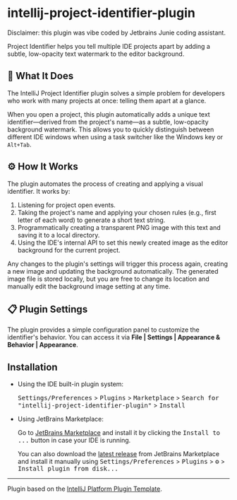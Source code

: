 # intellij-project-identifier-plugin

Disclaimer: this plugin was vibe coded by Jetbrains Junie coding assistant.

<!-- Plugin description -->
Project Identifier helps you tell multiple IDE projects apart by adding a subtle, low-opacity text watermark to the editor background.

## 🌟 What It Does

The IntelliJ Project Identifier plugin solves a simple problem for developers who work with many projects at once: telling them apart at a glance.

When you open a project, this plugin automatically adds a unique text identifier—derived from the project's name—as a subtle, low-opacity background watermark. This allows you to quickly distinguish between different IDE windows when using a task switcher like the Windows key or `Alt+Tab`.

## ⚙️ How It Works

The plugin automates the process of creating and applying a visual identifier. It works by:

1.  Listening for project open events.
2.  Taking the project's name and applying your chosen rules (e.g., first letter of each word) to generate a short text string.
3.  Programmatically creating a transparent PNG image with this text and saving it to a local directory.
4.  Using the IDE's internal API to set this newly created image as the editor background for the current project.

Any changes to the plugin's settings will trigger this process again, creating a new image and updating the background automatically. The generated image file is stored locally, but you are free to change its location and manually edit the background image setting at any time.

## 📋 Plugin Settings

The plugin provides a simple configuration panel to customize the identifier's behavior. You can access it via **File | Settings | Appearance & Behavior | Appearance**.

<!-- Plugin description end -->

## Installation

- Using the IDE built-in plugin system:
  
  <kbd>Settings/Preferences</kbd> > <kbd>Plugins</kbd> > <kbd>Marketplace</kbd> > <kbd>Search for "intellij-project-identifier-plugin"</kbd> >
  <kbd>Install</kbd>
  
- Using JetBrains Marketplace:

  Go to [JetBrains Marketplace](https://plugins.jetbrains.com/plugin/MARKETPLACE_ID) and install it by clicking the <kbd>Install to ...</kbd> button in case your IDE is running.

  You can also download the [latest release](https://plugins.jetbrains.com/plugin/MARKETPLACE_ID/versions) from JetBrains Marketplace and install it manually using
  <kbd>Settings/Preferences</kbd> > <kbd>Plugins</kbd> > <kbd>⚙️</kbd> > <kbd>Install plugin from disk...</kbd>

---
Plugin based on the [IntelliJ Platform Plugin Template][template].

[template]: https://github.com/JetBrains/intellij-platform-plugin-template
[docs:plugin-description]: https://plugins.jetbrains.com/docs/intellij/plugin-user-experience.html#plugin-description-and-presentation
